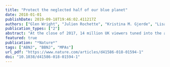 ```yaml
---
title: "Protect the neglected half of our blue planet"
date: 2018-01-01
publishDate: 2019-09-18T19:46:02.411217Z
authors: ["Glen Wright", "Julien Rochette", "Kristina M. Gjerde", "Lisa Ann Levin"]
publication_types: ["2"]
abstract: "At the close of 2017, 14 million UK viewers tuned into the acclaimed second series of David Attenborough's Blue Planet, making it the year's most-watched television show. It brought the wonders of the ocean into people's living rooms and captured the public imagination as never before. Now is the time to capitalize on this enthusiasm, and to advocate for strong, legally binding protections for the high seas — the almost two-thirds of our planet's ocean that are beyond the control of any one State."
featured: true
publication: "*Nature*"
tags: ["ABNJ", "BBNJ", "MPAs"]
url_pdf: "https://www.nature.com/articles/d41586-018-01594-1"
doi: "10.1038/d41586-018-01594-1"
---
```


